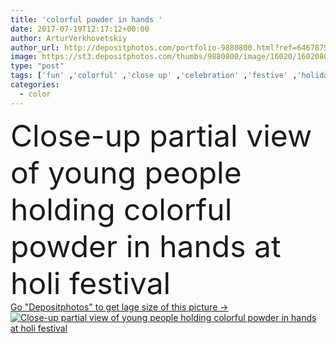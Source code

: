```yaml
---
title: 'colorful powder in hands '
date: 2017-07-19T12:17:12+00:00
author: ArturVerkhovetskiy
author_url: http://depositphotos.com/portfolio-9880800.html?ref=64678756
image: https://st3.depositphotos.com/thumbs/9880800/image/16020/160208002/api_thumb_450.jpg?forcejpeg=true
type: "post"
tags: ['fun' ,'colorful' ,'close up' ,'celebration' ,'festive' ,'holiday' ,'party' ,'young' ,'people' ,'outdoors' ,'friendship' ,'hands' ,'paint' ,'hold' ,'traditional' ,'together' ,'friends' ,'powder' ,'dust' ,'summertime' ,'Hinduism' ,'partial' ,'hindu' ,'Cropped' ,'copy space' ,'selective focus' ,'Indian Culture' ,'festival of colors' ,'holi festival' ]
categories: 
  - color
---
```

<div aling="center">
            <font size="60"> Close-up partial view of young people holding colorful powder in hands at holi festival</font>   
</div>
<div>
    <a href='https://depositphotos.com/160208002/stock-photo-colorful-powder-in-hands.html?ref=64678756' target=_blank > Go "Depositphotos" to get lage size of this picture ->
        <img href='https://depositphotos.com/160208002/stock-photo-colorful-powder-in-hands.html?ref=64678756' src='https://st3.depositphotos.com/9880800/16020/i/950/depositphotos_160208002-stock-photo-colorful-powder-in-hands.jpg?forcejpeg=true' alt='Close-up partial view of young people holding colorful powder in hands at holi festival' >
    </a>
</div>
